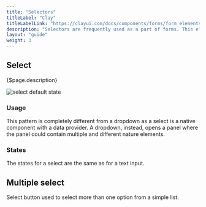 ```yaml
---
title: "Selectors"
titleLabel: "Clay"
titleLabelLink: "https://clayui.com/docs/components/forms/form_elements.html#select-element"
description: "Selectors are frequently used as a part of forms. This elements are used when we need to select one or more within several options. These options are displayed in the button once selected."
layout: "guide"
weight: 3
---
```


## Select

<div class="page-description">{$page.description}</div>

![select default state](../../../images/Selector.png)

### Usage

This pattern is completely different from a dropdown as a select is a native component with a data provider. A dropdown, instead, opens a panel where the panel could contain multiple and different nature elements.

### States

The states for a select are the same as for a text input.

## Multiple select

Select button used to select more than one option from a simple list.

